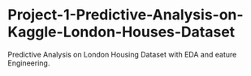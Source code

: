 # Project-1-Predictive-Analysis-on-Kaggle-London-Houses-Dataset
Predictive Analysis on London Housing Dataset with EDA and eature Engineering.




